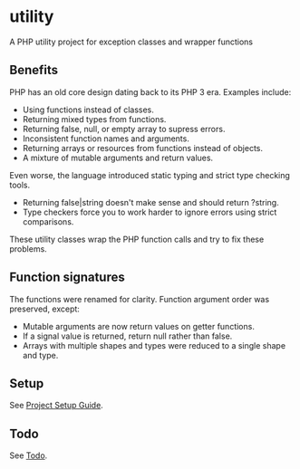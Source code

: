 # utility

A PHP utility project for exception classes and wrapper functions

## Benefits

PHP has an old core design dating back to its PHP 3 era. Examples include:

-   Using functions instead of classes.
-   Returning mixed types from functions.
-   Returning false, null, or empty array to supress errors.
-   Inconsistent function names and arguments.
-   Returning arrays or resources from functions instead of objects.
-   A mixture of mutable arguments and return values.

Even worse, the language introduced static typing and strict type checking tools.

-   Returning false|string doesn't make sense and should return ?string.
-   Type checkers force you to work harder to ignore errors using strict comparisons.

These utility classes wrap the PHP function calls and try to fix these problems.

## Function signatures

The functions were renamed for clarity. Function argument order was preserved, except:

-   Mutable arguments are now return values on getter functions.
-   If a signal value is returned, return null rather than false.
-   Arrays with multiple shapes and types were reduced to a single shape and type.

## Setup

See [Project Setup Guide](docs/setup_guide.md).

## Todo

See [Todo](docs/todo.md).

